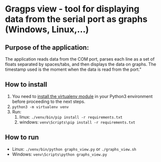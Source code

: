 # Gragps view - tool for displaying data from the serial port as graphs (Windows, Linux,...)

## Purpose of the application:

The application reads data from the COM port, parses each line as a set of floats separated by spaces/tabs, 
and then displays the data on graphs.
The timestamp used is the moment when the data is read from the port."

## How to install
1. You need to [install the virtualenv module](https://virtualenv.pypa.io/en/latest/installation.html) in your Python3 environment before proceeding to the next steps.
2. `python3 -m virtualenv venv`
3. Run:
    1. linux: `./venv/bin/pip install -r requirements.txt`
    2. windows: `venv\Scripts\pip install -r requirements.txt`

## How to run
* Linux: `./venv/bin/python graphs_view.py` or `./graphs_view.sh`
* Windows: `venv\Scripts\python graphs_view.py`

